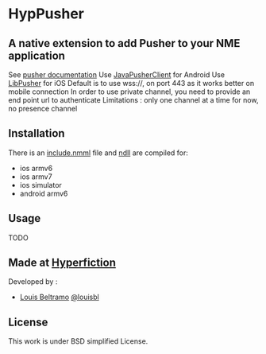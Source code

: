 HypPusher
========
A native extension to add Pusher to your NME application
---------------------------------------------------------

See <a href="http://pusher.com/docs">pusher documentation</a>
Use <a href="https://github.com/jmschultz/JavaPusherClient">JavaPusherClient</a> for Android
Use <a href="https://github.com/lukeredpath/libPusher">LibPusher</a> for iOS
Default is to use wss://, on port 443 as it works better on mobile connection
In order to use private channel, you need to provide an end point url to authenticate
Limitations : only one channel at a time for now, no presence channel

Installation
------------
There is an [include.nmml](https://github.com/hyperfiction/HypPusher/blob/master/include.nmml) file and [ndll](https://github.com/hyperfiction/HypPusher/tree/master/ndll) are compiled for:
* ios armv6
* ios armv7
* ios simulator
* android armv6


Usage
-----

TODO

Made at [Hyperfiction](http://hyperfiction.fr)
----------------------------------------------
Developed by :
- [Louis Beltramo](https://github.com/louisbl) [@louisbl](https://twitter.com/louisbl)

License
-------
This work is under BSD simplified License.